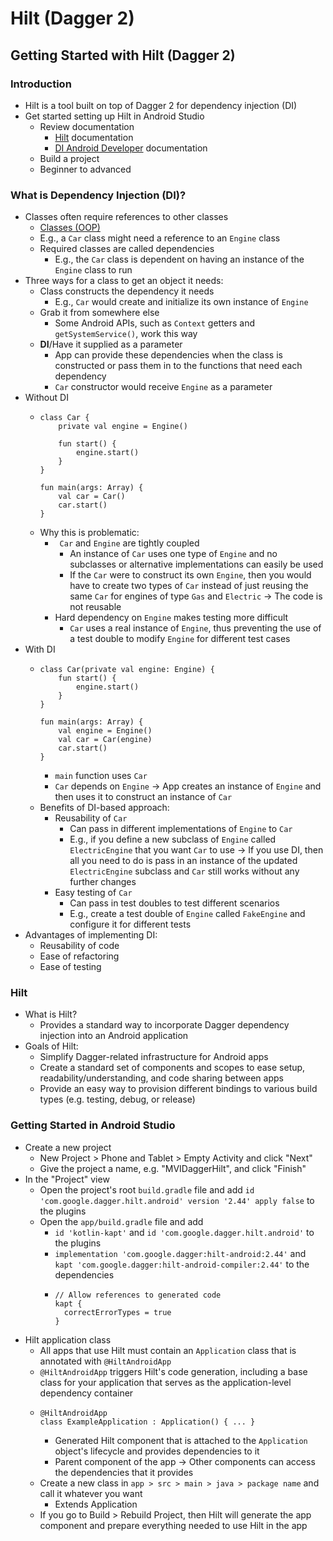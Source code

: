 # Hilt (Dagger 2)

## Getting Started with Hilt (Dagger 2)

### Introduction
- Hilt is a tool built on top of Dagger 2 for dependency injection (DI)
- Get started setting up Hilt in Android Studio
  - Review documentation
    - [Hilt](https://dagger.dev/hilt/) documentation
    - [DI Android Developer](https://developer.android.com/training/dependency-injection) documentation
  - Build a project
  - Beginner to advanced

### What is Dependency Injection (DI)?
- Classes often require references to other classes
  - [Classes (OOP)](https://brilliant.org/wiki/classes-oop/#:~:text=A%20class%20is%20a%20way,Ferrari%2C%20and%20a%20Ford%20instance)
  - E.g., a `Car` class might need a reference to an `Engine` class
  - Required classes are called dependencies
    - E.g., the `Car` class is dependent on having an instance of the `Engine` class to run
- Three ways for a class to get an object it needs:
  - Class constructs the dependency it needs
    - E.g., `Car` would create and initialize its own instance of `Engine`
  - Grab it from somewhere else
    - Some Android APIs, such as `Context` getters and `getSystemService()`, work this way
  - **DI**/Have it supplied as a parameter
    - App can provide these dependencies when the class is constructed or pass them in to the functions that need each dependency
    - `Car` constructor would receive `Engine` as a parameter
- Without DI
  - ```
    class Car {
        private val engine = Engine()

        fun start() {
            engine.start()
        }
    }

    fun main(args: Array) {
        val car = Car()
        car.start()
    }
    ```
  - Why this is problematic:
    - ` Car` and `Engine` are tightly coupled
      - An instance of `Car` uses one type of `Engine` and no subclasses or alternative implementations can easily be used
      - If the `Car` were to construct its own `Engine`, then you would have to create two types of `Car` instead of just reusing the same `Car` for engines of type `Gas` and `Electric` &rarr; The code is not reusable
    - Hard dependency on `Engine` makes testing more difficult
      - `Car` uses a real instance of `Engine`, thus preventing the use of a test double to modify `Engine` for different test cases
- With DI
  - ```
    class Car(private val engine: Engine) {
        fun start() {
            engine.start()
        }
    }

    fun main(args: Array) {
        val engine = Engine()
        val car = Car(engine)
        car.start()
    }
    ```
    - `main` function uses `Car`
    - `Car` depends on `Engine` &rarr; App creates an instance of `Engine` and then uses it to construct an instance of `Car`
  - Benefits of DI-based approach:
    - Reusability of `Car`
      - Can pass in different implementations of `Engine` to `Car`
      - E.g., if you define a new subclass of `Engine` called `ElectricEngine` that you want `Car` to use &rarr; If you use DI, then all you need to do is pass in an instance of the updated `ElectricEngine` subclass and `Car` still works without any further changes
    - Easy testing of `Car`
      - Can pass in test doubles to test different scenarios
      - E.g., create a test double of `Engine` called `FakeEngine` and configure it for different tests
- Advantages of implementing DI:
  - Reusability of code
  - Ease of refactoring
  - Ease of testing

### Hilt
- What is Hilt?
  - Provides a standard way to incorporate Dagger dependency injection into an Android application
- Goals of Hilt:
  - Simplify Dagger-related infrastructure for Android apps
  - Create a standard set of components and scopes to ease setup, readability/understanding, and code sharing between apps
  - Provide an easy way to provision different bindings to various build types (e.g. testing, debug, or release)

### Getting Started in Android Studio
- Create a new project
  - New Project > Phone and Tablet > Empty Activity and click "Next"
  - Give the project a name, e.g. "MVIDaggerHilt", and click "Finish"
- In the "Project" view
  - Open the project's root `build.gradle` file and add `id 'com.google.dagger.hilt.android' version '2.44' apply false` to the plugins
  - Open the `app/build.gradle` file and add
    - `id 'kotlin-kapt'` and `id 'com.google.dagger.hilt.android'` to the plugins
    - `implementation 'com.google.dagger:hilt-android:2.44'` and `kapt 'com.google.dagger:hilt-android-compiler:2.44'` to the dependencies
    - ```
      // Allow references to generated code
      kapt {
        correctErrorTypes = true
      }
      ```
- Hilt application class
  - All apps that use Hilt must contain an `Application` class that is annotated with `@HiltAndroidApp`
  - `@HiltAndroidApp` triggers Hilt's code generation, including a base class for your application that serves as the application-level dependency container
  - ```
    @HiltAndroidApp
    class ExampleApplication : Application() { ... }
    ```
    - Generated Hilt component that is attached to the `Application` object's lifecycle and provides dependencies to it
    - Parent component of the app &rarr; Other components can access the dependencies that it provides
  - Create a new class in `app > src > main > java > package name` and call it whatever you want
    - Extends Application
  - If you go to Build > Rebuild Project, then Hilt will generate the app component and prepare everything needed to use Hilt in the app
